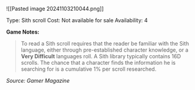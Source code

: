 ![[Pasted image 20241103210044.png]]

Type: Sith scroll
Cost: Not available for sale
Availability: 4

**Game Notes:**
> To read a Sith scroll requires that the reader be familiar with the Sith language, either through pre-established character knowledge, or a **Very Difficult** languages roll. A Sith library typically contains 16D scrolls. The chance that a character finds the information he is searching for is a cumulative 1% per scroll researched.

*Source: Gamer Magazine*